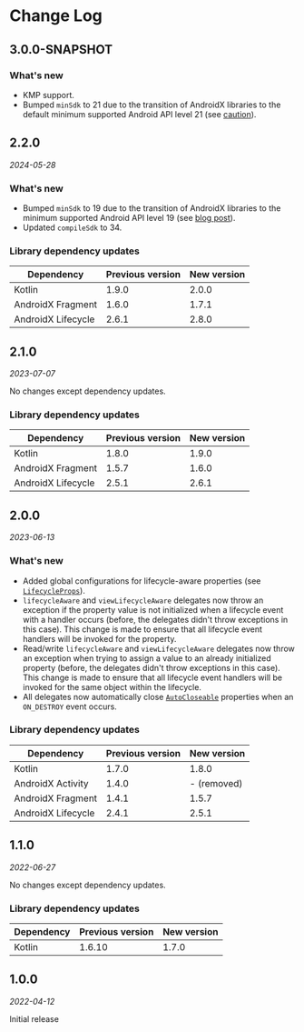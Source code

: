 Change Log
==========

## 3.0.0-SNAPSHOT

### What's new

- KMP support.
- Bumped `minSdk` to 21 due to the transition of AndroidX libraries to the default minimum supported Android API level
  21 (see [caution](http://web.archive.org/web/20240521102301/https://developer.android.com/jetpack/androidx/versions#version-table)).

## 2.2.0

_2024-05-28_

### What's new

- Bumped `minSdk` to 19 due to the transition of AndroidX libraries to the minimum supported Android API level 19 (see
  [blog post](https://android-developers.googleblog.com/2023/10/androidx-minsdkversion-19.html)).
- Updated `compileSdk` to 34.

### Library dependency updates

| Dependency         | Previous version | New version |
|--------------------|------------------|-------------|
| Kotlin             | 1.9.0            | 2.0.0       |
| AndroidX Fragment  | 1.6.0            | 1.7.1       |
| AndroidX Lifecycle | 2.6.1            | 2.8.0       |

## 2.1.0

_2023-07-07_

No changes except dependency updates.

### Library dependency updates

| Dependency         | Previous version | New version |
|--------------------|------------------|-------------|
| Kotlin             | 1.8.0            | 1.9.0       |
| AndroidX Fragment  | 1.5.7            | 1.6.0       |
| AndroidX Lifecycle | 2.5.1            | 2.6.1       |

## 2.0.0

_2023-06-13_

### What's new

- Added global configurations for lifecycle-aware properties (see
  [`LifecycleProps`](https://github.com/pubiqq/lifecycleprops/blob/2.0.0/lifecycleprops/src/main/kotlin/com/pubiqq/lifecycleprops/LifecycleProps.kt)).
- `lifecycleAware` and `viewLifecycleAware` delegates now throw an exception if the property value is not initialized
  when a lifecycle event with a handler occurs (before, the delegates didn't throw exceptions in this case). This change
  is made to ensure that all lifecycle event handlers will be invoked for the property.
- Read/write `lifecycleAware` and `viewLifecycleAware` delegates now throw an exception when trying to assign a value to
  an already initialized property (before, the delegates didn't throw exceptions in this case). This change is made to
  ensure that all lifecycle event handlers will be invoked for the same object within the lifecycle.
- All delegates now automatically close
  [`AutoCloseable`](https://docs.oracle.com/javase/7/docs/api/java/lang/AutoCloseable.html) properties when an
  `ON_DESTROY` event occurs.

### Library dependency updates

| Dependency         | Previous version | New version |
|--------------------|------------------|-------------|
| Kotlin             | 1.7.0            | 1.8.0       |
| AndroidX Activity  | 1.4.0            | - (removed) |
| AndroidX Fragment  | 1.4.1            | 1.5.7       |
| AndroidX Lifecycle | 2.4.1            | 2.5.1       |

## 1.1.0

_2022-06-27_

No changes except dependency updates.

### Library dependency updates

| Dependency | Previous version | New version |
|------------|------------------|-------------|
| Kotlin     | 1.6.10           | 1.7.0       |

## 1.0.0

_2022-04-12_

Initial release